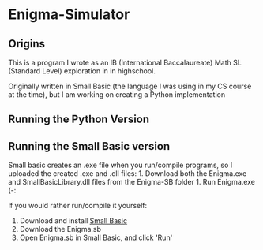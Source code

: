 # Enigma-Simulator

<h2> Origins </h2>
This is a program I wrote as an IB (International Baccalaureate) Math SL (Standard Level) exploration in in highschool. 

Originally written in Small Basic (the language I was using in my CS course at the time), but I am working on creating a Python implementation 

<h2> Running the Python Version</h2>





<h2>Running the Small Basic version</h2>
Small basic creates an .exe file when you run/compile programs, so I uploaded the created .exe and .dll files:
1. Download both the Enigma.exe and SmallBasicLibrary.dll files from the Enigma-SB folder
1. Run Enigma.exe (-:

If you would rather run/compile it yourself:
1. Download and install [Small Basic](http://smallbasic.com)
1. Download the Enigma.sb 
1. Open Enigma.sb in Small Basic, and click 'Run'
